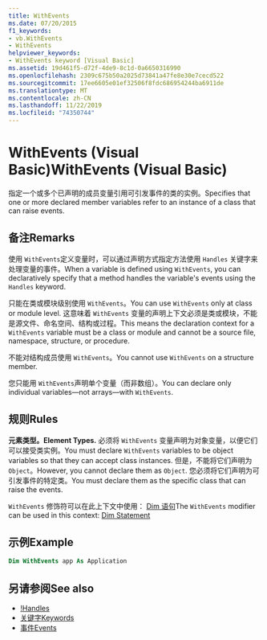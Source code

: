 ```yaml
---
title: WithEvents
ms.date: 07/20/2015
f1_keywords:
- vb.WithEvents
- WithEvents
helpviewer_keywords:
- WithEvents keyword [Visual Basic]
ms.assetid: 19d461f5-d72f-4de9-8c1d-0a6650316990
ms.openlocfilehash: 2309c675b50a2025d73841a47fe8e30e7cecd522
ms.sourcegitcommit: 17ee6605e01ef32506f8fdc686954244ba6911de
ms.translationtype: MT
ms.contentlocale: zh-CN
ms.lasthandoff: 11/22/2019
ms.locfileid: "74350744"
---
```

# <a name="withevents-visual-basic"></a><span data-ttu-id="cb760-102">WithEvents (Visual Basic)</span><span class="sxs-lookup"><span data-stu-id="cb760-102">WithEvents (Visual Basic)</span></span>
<span data-ttu-id="cb760-103">指定一个或多个已声明的成员变量引用可引发事件的类的实例。</span><span class="sxs-lookup"><span data-stu-id="cb760-103">Specifies that one or more declared member variables refer to an instance of a class that can raise events.</span></span>

## <a name="remarks"></a><span data-ttu-id="cb760-104">备注</span><span class="sxs-lookup"><span data-stu-id="cb760-104">Remarks</span></span>

<span data-ttu-id="cb760-105">使用 `WithEvents`定义变量时，可以通过声明方式指定方法使用 `Handles` 关键字来处理变量的事件。</span><span class="sxs-lookup"><span data-stu-id="cb760-105">When a variable is defined using `WithEvents`, you can declaratively specify that a method handles the variable's events using the `Handles` keyword.</span></span>

<span data-ttu-id="cb760-106">只能在类或模块级别使用 `WithEvents`。</span><span class="sxs-lookup"><span data-stu-id="cb760-106">You can use `WithEvents` only at class or module level.</span></span> <span data-ttu-id="cb760-107">这意味着 `WithEvents` 变量的声明上下文必须是类或模块，不能是源文件、命名空间、结构或过程。</span><span class="sxs-lookup"><span data-stu-id="cb760-107">This means the declaration context for a `WithEvents` variable must be a class or module and cannot be a source file, namespace, structure, or procedure.</span></span>

<span data-ttu-id="cb760-108">不能对结构成员使用 `WithEvents`。</span><span class="sxs-lookup"><span data-stu-id="cb760-108">You cannot use `WithEvents` on a structure member.</span></span>

<span data-ttu-id="cb760-109">您只能用 `WithEvents`声明单个变量（而非数组）。</span><span class="sxs-lookup"><span data-stu-id="cb760-109">You can declare only individual variables—not arrays—with `WithEvents`.</span></span>

## <a name="rules"></a><span data-ttu-id="cb760-110">规则</span><span class="sxs-lookup"><span data-stu-id="cb760-110">Rules</span></span>

<span data-ttu-id="cb760-111">**元素类型。**</span><span class="sxs-lookup"><span data-stu-id="cb760-111">**Element Types.**</span></span> <span data-ttu-id="cb760-112">必须将 `WithEvents` 变量声明为对象变量，以便它们可以接受类实例。</span><span class="sxs-lookup"><span data-stu-id="cb760-112">You must declare `WithEvents` variables to be object variables so that they can accept class instances.</span></span> <span data-ttu-id="cb760-113">但是，不能将它们声明为 `Object`。</span><span class="sxs-lookup"><span data-stu-id="cb760-113">However, you cannot declare them as `Object`.</span></span> <span data-ttu-id="cb760-114">您必须将它们声明为可引发事件的特定类。</span><span class="sxs-lookup"><span data-stu-id="cb760-114">You must declare them as the specific class that can raise the events.</span></span>

<span data-ttu-id="cb760-115">`WithEvents` 修饰符可以在此上下文中使用： [Dim 语句](../../../visual-basic/language-reference/statements/dim-statement.md)</span><span class="sxs-lookup"><span data-stu-id="cb760-115">The `WithEvents` modifier can be used in this context: [Dim Statement](../../../visual-basic/language-reference/statements/dim-statement.md)</span></span>

## <a name="example"></a><span data-ttu-id="cb760-116">示例</span><span class="sxs-lookup"><span data-stu-id="cb760-116">Example</span></span>

```vb
Dim WithEvents app As Application
```

## <a name="see-also"></a><span data-ttu-id="cb760-117">另请参阅</span><span class="sxs-lookup"><span data-stu-id="cb760-117">See also</span></span>

- <span data-ttu-id="cb760-118">[!](../../../visual-basic/language-reference/statements/handles-clause.md)</span><span class="sxs-lookup"><span data-stu-id="cb760-118">[Handles](../../../visual-basic/language-reference/statements/handles-clause.md)</span></span>
- [<span data-ttu-id="cb760-119">关键字</span><span class="sxs-lookup"><span data-stu-id="cb760-119">Keywords</span></span>](../../../visual-basic/language-reference/keywords/index.md)
- [<span data-ttu-id="cb760-120">事件</span><span class="sxs-lookup"><span data-stu-id="cb760-120">Events</span></span>](../../../visual-basic/programming-guide/language-features/events/index.md)
